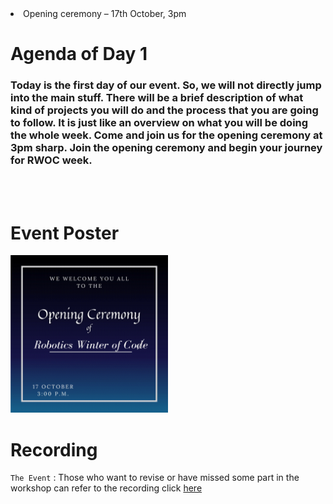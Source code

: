 <li>Opening ceremony – 17th October, 3pm 

<h1>Agenda of Day 1</h1>
<h3>Today is the first day of our event. So, we will not directly jump into the main stuff. There will be a brief description of what kind of projects you will do and the process that you are going to follow. It is just like an overview on what you will be doing the whole week. Come and join us for the opening ceremony at 3pm sharp. Join the opening ceremony and begin your journey for RWOC week. </h3>

<br>
<br>

# Event Poster

<img src="poster.gif" width=50%>

# Recording

`The Event` : 
Those who want to revise or have missed some part in the workshop can refer to the recording click [here](https://drive.google.com/file/d/1BedOSFTF7mj60rtdd9oJzC-GGQP1NW6q/view?usp=sharing)
